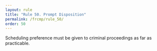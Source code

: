 ```yaml
---
layout: rule
title: "Rule 50. Prompt Disposition"
permalink: /frcmp/rule_50/
order: 50
---
```


Scheduling preference must be given to criminal proceedings as far as practicable.